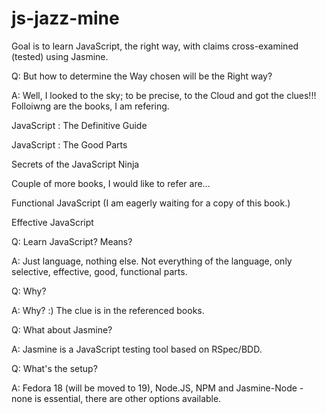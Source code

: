 js-jazz-mine
============

Goal is to learn JavaScript, the right way, with claims cross-examined (tested) using Jasmine.

Q: But how to determine the Way chosen will be the Right way?

A: Well, I looked to the sky; to be precise, to the Cloud and got the clues!!! Folloiwng are the books, I am refering.

JavaScript : The Definitive Guide

JavaScript : The Good Parts

Secrets of the JavaScript Ninja

Couple of more books, I would like to refer are...

Functional JavaScript (I am eagerly waiting for a copy of this book.)

Effective JavaScript


Q: Learn JavaScript? Means?

A: Just language, nothing else. Not everything of the language, only selective, effective, good, functional parts. 

Q: Why?

A: Why? :) The clue is in the referenced books.

Q: What about Jasmine?

A: Jasmine is a JavaScript testing tool based on RSpec/BDD. 

Q: What's the setup?

A: Fedora 18 (will be moved to 19), Node.JS, NPM and Jasmine-Node - none is essential, there are other options available.
